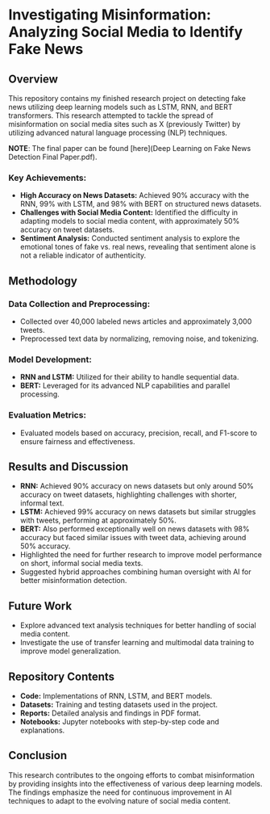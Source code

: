 # Investigating Misinformation: Analyzing Social Media to Identify Fake News

## Overview
This repository contains my finished research project on detecting fake news utilizing deep learning models such as LSTM, RNN, and BERT transformers. This research attempted to tackle the spread of misinformation on social media sites such as X (previously Twitter) by utilizing advanced natural language processing (NLP) techniques.

**NOTE**: The final paper can be found [here](Deep Learning on Fake News Detection Final Paper.pdf).

### Key Achievements:
- **High Accuracy on News Datasets:** Achieved 90% accuracy with the RNN, 99% with LSTM, and 98% with BERT on structured news datasets.
- **Challenges with Social Media Content:** Identified the difficulty in adapting models to social media content, with approximately 50% accuracy on tweet datasets.
- **Sentiment Analysis:** Conducted sentiment analysis to explore the emotional tones of fake vs. real news, revealing that sentiment alone is not a reliable indicator of authenticity.

## Methodology
### Data Collection and Preprocessing:
- Collected over 40,000 labeled news articles and approximately 3,000 tweets.
- Preprocessed text data by normalizing, removing noise, and tokenizing.

### Model Development:
- **RNN and LSTM:** Utilized for their ability to handle sequential data.
- **BERT:** Leveraged for its advanced NLP capabilities and parallel processing.

### Evaluation Metrics:
- Evaluated models based on accuracy, precision, recall, and F1-score to ensure fairness and effectiveness.

## Results and Discussion
- **RNN:** Achieved 90% accuracy on news datasets but only around 50% accuracy on tweet datasets, highlighting challenges with shorter, informal text.
- **LSTM:** Achieved 99% accuracy on news datasets but similar struggles with tweets, performing at approximately 50%.
- **BERT:** Also performed exceptionally well on news datasets with 98% accuracy but faced similar issues with tweet data, achieving around 50% accuracy.
- Highlighted the need for further research to improve model performance on short, informal social media texts.
- Suggested hybrid approaches combining human oversight with AI for better misinformation detection.

## Future Work
- Explore advanced text analysis techniques for better handling of social media content.
- Investigate the use of transfer learning and multimodal data training to improve model generalization.

## Repository Contents
- **Code:** Implementations of RNN, LSTM, and BERT models.
- **Datasets:** Training and testing datasets used in the project.
- **Reports:** Detailed analysis and findings in PDF format.
- **Notebooks:** Jupyter notebooks with step-by-step code and explanations.

## Conclusion
This research contributes to the ongoing efforts to combat misinformation by providing insights into the effectiveness of various deep learning models. The findings emphasize the need for continuous improvement in AI techniques to adapt to the evolving nature of social media content.
